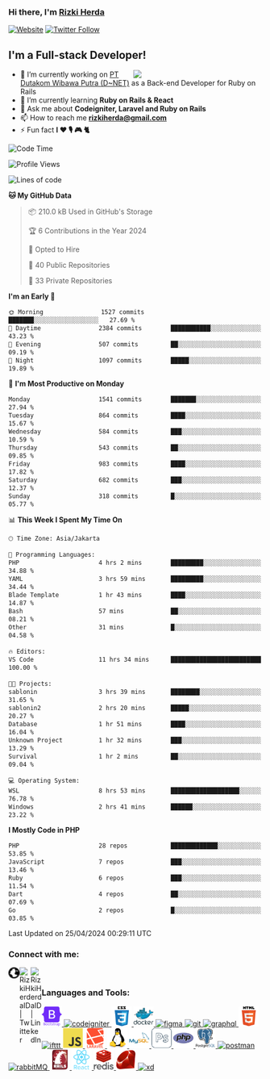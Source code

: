 ### Hi there, I'm [Rizki Herda][website]
[![Website](https://img.shields.io/website?label=RizkiHerdaID&style=for-the-badge&url=https%3A%2F%2Frizkiherdaid.github.io)](https://rizkiherdaid.github.io/)
[![Twitter Follow](https://img.shields.io/twitter/follow/RizkiHerdaID?color=1DA1F2&logo=twitter&style=for-the-badge)](https://twitter.com/intent/follow?original_referer=https%3A%2F%2Fgithub.com%2FRizkiHerdaID&screen_name=RizkiHerdaID)

## I'm a Full-stack Developer!

<div align="left">
  <a href="https://app.daily.dev/RizkiHerdaID" target="_blank">
    <img
      width="256"
      align="right"
      src="https://api.daily.dev/devcards/099b193d0bee4544a6779624be47aff1.png?r=fy3"
    />
  </a>
</div>

- 🔭 I’m currently working on [PT Dutakom Wibawa Putra (D~NET)](https://dnetprovider.id) as a Back-end Developer for Ruby on Rails
- 🌱 I’m currently learning **Ruby on Rails & React**
- 💬 Ask me about **Codeigniter, Laravel and Ruby on Rails**
- 📫 How to reach me **rizkiherda@gmail.com**
- ⚡ Fun fact **I ❤ 🎙 🎮 🐈**


<!--START_SECTION:waka-->
![Code Time](http://img.shields.io/badge/Code%20Time-3%2C067%20hrs%2045%20mins-blue)

![Profile Views](http://img.shields.io/badge/Profile%20Views-0-blue)

![Lines of code](https://img.shields.io/badge/From%20Hello%20World%20I%27ve%20Written-31.7%20million%20lines%20of%20code-blue)

**🐱 My GitHub Data** 

> 📦 210.0 kB Used in GitHub's Storage 
 > 
> 🏆 6 Contributions in the Year 2024
 > 
> 💼 Opted to Hire
 > 
> 📜 40 Public Repositories 
 > 
> 🔑 33 Private Repositories 
 > 
**I'm an Early 🐤** 

```text
🌞 Morning                1527 commits        ███████░░░░░░░░░░░░░░░░░░   27.69 % 
🌆 Daytime                2384 commits        ███████████░░░░░░░░░░░░░░   43.23 % 
🌃 Evening                507 commits         ██░░░░░░░░░░░░░░░░░░░░░░░   09.19 % 
🌙 Night                  1097 commits        █████░░░░░░░░░░░░░░░░░░░░   19.89 % 
```
📅 **I'm Most Productive on Monday** 

```text
Monday                   1541 commits        ███████░░░░░░░░░░░░░░░░░░   27.94 % 
Tuesday                  864 commits         ████░░░░░░░░░░░░░░░░░░░░░   15.67 % 
Wednesday                584 commits         ███░░░░░░░░░░░░░░░░░░░░░░   10.59 % 
Thursday                 543 commits         ██░░░░░░░░░░░░░░░░░░░░░░░   09.85 % 
Friday                   983 commits         ████░░░░░░░░░░░░░░░░░░░░░   17.82 % 
Saturday                 682 commits         ███░░░░░░░░░░░░░░░░░░░░░░   12.37 % 
Sunday                   318 commits         █░░░░░░░░░░░░░░░░░░░░░░░░   05.77 % 
```


📊 **This Week I Spent My Time On** 

```text
🕑︎ Time Zone: Asia/Jakarta

💬 Programming Languages: 
PHP                      4 hrs 2 mins        █████████░░░░░░░░░░░░░░░░   34.88 % 
YAML                     3 hrs 59 mins       █████████░░░░░░░░░░░░░░░░   34.44 % 
Blade Template           1 hr 43 mins        ████░░░░░░░░░░░░░░░░░░░░░   14.87 % 
Bash                     57 mins             ██░░░░░░░░░░░░░░░░░░░░░░░   08.21 % 
Other                    31 mins             █░░░░░░░░░░░░░░░░░░░░░░░░   04.58 % 

🔥 Editors: 
VS Code                  11 hrs 34 mins      █████████████████████████   100.00 % 

🐱‍💻 Projects: 
sablonin                 3 hrs 39 mins       ████████░░░░░░░░░░░░░░░░░   31.65 % 
sablonin2                2 hrs 20 mins       █████░░░░░░░░░░░░░░░░░░░░   20.27 % 
Database                 1 hr 51 mins        ████░░░░░░░░░░░░░░░░░░░░░   16.04 % 
Unknown Project          1 hr 32 mins        ███░░░░░░░░░░░░░░░░░░░░░░   13.29 % 
Survival                 1 hr 2 mins         ██░░░░░░░░░░░░░░░░░░░░░░░   09.04 % 

💻 Operating System: 
WSL                      8 hrs 53 mins       ███████████████████░░░░░░   76.78 % 
Windows                  2 hrs 41 mins       ██████░░░░░░░░░░░░░░░░░░░   23.22 % 
```

**I Mostly Code in PHP** 

```text
PHP                      28 repos            █████████████░░░░░░░░░░░░   53.85 % 
JavaScript               7 repos             ███░░░░░░░░░░░░░░░░░░░░░░   13.46 % 
Ruby                     6 repos             ███░░░░░░░░░░░░░░░░░░░░░░   11.54 % 
Dart                     4 repos             ██░░░░░░░░░░░░░░░░░░░░░░░   07.69 % 
Go                       2 repos             █░░░░░░░░░░░░░░░░░░░░░░░░   03.85 % 
```




 Last Updated on 25/04/2024 00:29:11 UTC
<!--END_SECTION:waka-->

### Connect with me:

[<img align="left" alt="RizkiHerdaID" width="22px" src="https://raw.githubusercontent.com/iconic/open-iconic/master/svg/globe.svg" />][website]
[<img align="left" alt="RizkiHerdaID | Twitter" width="22px" src="https://cdn.jsdelivr.net/npm/simple-icons@v3/icons/twitter.svg" />][twitter]
[<img align="left" alt="RizkiHerdaID | LinkedIn" width="22px" src="https://cdn.jsdelivr.net/npm/simple-icons@v3/icons/linkedin.svg" />][linkedin]

<br />

<h3 align="left">Languages and Tools:</h3>
<p align="left"> <a href="https://getbootstrap.com" target="_blank" rel="noreferrer"> <img src="https://raw.githubusercontent.com/devicons/devicon/master/icons/bootstrap/bootstrap-plain-wordmark.svg" alt="bootstrap" width="40" height="40"/> </a> <a href="https://codeigniter.com" target="_blank" rel="noreferrer"> <img src="https://cdn.worldvectorlogo.com/logos/codeigniter.svg" alt="codeigniter" width="40" height="40"/> </a> <a href="https://www.w3schools.com/css/" target="_blank" rel="noreferrer"> <img src="https://raw.githubusercontent.com/devicons/devicon/master/icons/css3/css3-original-wordmark.svg" alt="css3" width="40" height="40"/> </a> <a href="https://www.docker.com/" target="_blank" rel="noreferrer"> <img src="https://raw.githubusercontent.com/devicons/devicon/master/icons/docker/docker-original-wordmark.svg" alt="docker" width="40" height="40"/> </a> <a href="https://www.figma.com/" target="_blank" rel="noreferrer"> <img src="https://www.vectorlogo.zone/logos/figma/figma-icon.svg" alt="figma" width="40" height="40"/> </a> <a href="https://git-scm.com/" target="_blank" rel="noreferrer"> <img src="https://www.vectorlogo.zone/logos/git-scm/git-scm-icon.svg" alt="git" width="40" height="40"/> </a> <a href="https://graphql.org" target="_blank" rel="noreferrer"> <img src="https://www.vectorlogo.zone/logos/graphql/graphql-icon.svg" alt="graphql" width="40" height="40"/> </a> <a href="https://www.w3.org/html/" target="_blank" rel="noreferrer"> <img src="https://raw.githubusercontent.com/devicons/devicon/master/icons/html5/html5-original-wordmark.svg" alt="html5" width="40" height="40"/> </a> <a href="https://ifttt.com/" target="_blank" rel="noreferrer"> <img src="https://www.vectorlogo.zone/logos/ifttt/ifttt-ar21.svg" alt="ifttt" width="40" height="40"/> </a> <a href="https://developer.mozilla.org/en-US/docs/Web/JavaScript" target="_blank" rel="noreferrer"> <img src="https://raw.githubusercontent.com/devicons/devicon/master/icons/javascript/javascript-original.svg" alt="javascript" width="40" height="40"/> </a> <a href="https://laravel.com/" target="_blank" rel="noreferrer"> <img src="https://raw.githubusercontent.com/devicons/devicon/master/icons/laravel/laravel-plain-wordmark.svg" alt="laravel" width="40" height="40"/> </a> <a href="https://www.linux.org/" target="_blank" rel="noreferrer"> <img src="https://raw.githubusercontent.com/devicons/devicon/master/icons/linux/linux-original.svg" alt="linux" width="40" height="40"/> </a> <a href="https://www.mysql.com/" target="_blank" rel="noreferrer"> <img src="https://raw.githubusercontent.com/devicons/devicon/master/icons/mysql/mysql-original-wordmark.svg" alt="mysql" width="40" height="40"/> </a> <a href="https://www.photoshop.com/en" target="_blank" rel="noreferrer"> <img src="https://raw.githubusercontent.com/devicons/devicon/master/icons/photoshop/photoshop-line.svg" alt="photoshop" width="40" height="40"/> </a> <a href="https://www.php.net" target="_blank" rel="noreferrer"> <img src="https://raw.githubusercontent.com/devicons/devicon/master/icons/php/php-original.svg" alt="php" width="40" height="40"/> </a> <a href="https://www.postgresql.org" target="_blank" rel="noreferrer"> <img src="https://raw.githubusercontent.com/devicons/devicon/master/icons/postgresql/postgresql-original-wordmark.svg" alt="postgresql" width="40" height="40"/> </a> <a href="https://postman.com" target="_blank" rel="noreferrer"> <img src="https://www.vectorlogo.zone/logos/getpostman/getpostman-icon.svg" alt="postman" width="40" height="40"/> </a> <a href="https://www.rabbitmq.com" target="_blank" rel="noreferrer"> <img src="https://www.vectorlogo.zone/logos/rabbitmq/rabbitmq-icon.svg" alt="rabbitMQ" width="40" height="40"/> </a> <a href="https://rubyonrails.org" target="_blank" rel="noreferrer"> <img src="https://raw.githubusercontent.com/devicons/devicon/master/icons/rails/rails-original-wordmark.svg" alt="rails" width="40" height="40"/> </a> <a href="https://reactjs.org/" target="_blank" rel="noreferrer"> <img src="https://raw.githubusercontent.com/devicons/devicon/master/icons/react/react-original-wordmark.svg" alt="react" width="40" height="40"/> </a> <a href="https://redis.io" target="_blank" rel="noreferrer"> <img src="https://raw.githubusercontent.com/devicons/devicon/master/icons/redis/redis-original-wordmark.svg" alt="redis" width="40" height="40"/> </a> <a href="https://www.ruby-lang.org/en/" target="_blank" rel="noreferrer"> <img src="https://raw.githubusercontent.com/devicons/devicon/master/icons/ruby/ruby-original.svg" alt="ruby" width="40" height="40"/> </a> <a href="https://www.adobe.com/products/xd.html" target="_blank" rel="noreferrer"> <img src="https://cdn.worldvectorlogo.com/logos/adobe-xd.svg" alt="xd" width="40" height="40"/> </a> </p>
<br />
<br />

[website]: https://rizkiherdaid.github.io
[dnet]: http://dnetprovider.id
[twitter]: https://twitter.com/RizkiHerdaID
[youtube]: https://www.youtube.com/channel/UCUCmGb5NJcm3xWB4xDliZ_Q
[instagram]: https://instagram.com/RizkiHerdaID
[linkedin]: https://linkedin.com/in/RizkiHerdaID
